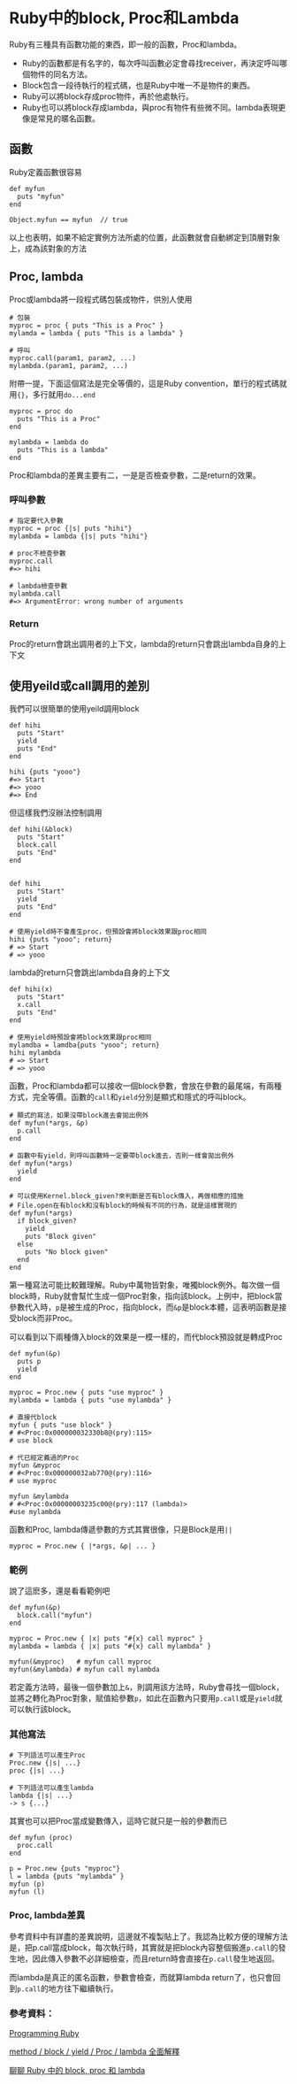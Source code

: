 
# Ruby中的block, Proc和Lambda

Ruby有三種具有函數功能的東西，即一般的函數，Proc和lambda。

- Ruby的函數都是有名字的，每次呼叫函數必定會尋找receiver，再決定呼叫哪個物件的同名方法。
- Block包含一段待執行的程式碼，也是Ruby中唯一不是物件的東西。
- Ruby可以將block存成proc物件，再於他處執行。
- Ruby也可以將block存成lambda，與proc有物件有些微不同。lambda表現更像是常見的暱名函數。

## 函數

Ruby定義函數很容易
```
def myfun
  puts "myfun"
end

Object.myfun == myfun  // true
```
以上也表明，如果不給定實例方法所處的位置，此函數就會自動綁定到頂層對象上，成為該對象的方法

## Proc, lambda

Proc或lambda將一段程式碼包裝成物件，供別人使用

```
# 包裝
myproc = proc { puts "This is a Proc" }
mylamda = lambda { puts "This is a lambda" }

# 呼叫
myproc.call(param1, param2, ...)
mylambda.(param1, param2, ...)
```

附帶一提，下面這個寫法是完全等價的，這是Ruby convention，單行的程式碼就用`{}`，多行就用`do...end`

```
myproc = proc do
  puts "This is a Proc"
end

mylambda = lambda do
  puts "This is a lambda"
end
```

Proc和lambda的差異主要有二，一是是否檢查參數，二是return的效果。

### 呼叫參數

```
# 指定要代入參數
myproc = proc {|s| puts "hihi"}
mylambda = lambda {|s| puts "hihi"}

# proc不檢查參數
myproc.call
#=> hihi

# lambda檢查參數
mylambda.call
#=> ArgumentError: wrong number of arguments
```

### Return

Proc的return會跳出調用者的上下文，lambda的return只會跳出lambda自身的上下文

## 使用yeild或call調用的差別

我們可以很簡單的使用yeild調用block

```
def hihi
  puts "Start"
  yield
  puts "End"
end

hihi {puts "yooo"}
#=> Start
#=> yooo
#=> End
```
但這樣我們沒辦法控制調用


```
def hihi(&block)
  puts "Start"
  block.call
  puts "End"
end


```














```
def hihi
  puts "Start"
  yield
  puts "End"
end

# 使用yield時不會產生proc，但預設會將block效果跟proc相同
hihi {puts "yooo"; return}
# => Start
# => yooo
```
lambda的return只會跳出lambda自身的上下文
```
def hihi(x)
  puts "Start"
  x.call
  puts "End"
end

# 使用yield時預設會將block效果跟proc相同
mylamdba = lamdba{puts "yooo"; return}
hihi mylambda
# => Start
# => yooo
```



函數，Proc和lambda都可以接收一個block參數，會放在參數的最尾端，有兩種方式，完全等價。函數的`call`和`yield`分別是顯式和隱式的呼叫block。

```
# 顯式的寫法，如果沒帶block進去會拋出例外
def myfun(*args, &p)
  p.call
end

# 函數中有yield，則呼叫函數時一定要帶block進去，否則一樣會拋出例外
def myfun(*args)
  yield
end

# 可以使用Kernel.block_given?來判斷是否有block傳入，再做相應的措施
# File.open在有block和沒有block的時候有不同的行為，就是這樣實現的
def myfun(*args)
  if block_given?
    yield
    puts "Block given"
  else
    puts "No block given"
  end
end
```

第一種寫法可能比較難理解。Ruby中萬物皆對象，唯獨block例外。每次做一個block時，Ruby就會幫忙生成一個Proc對象，指向該block。上例中，把block當參數代入時，`p`是被生成的Proc，指向block，而`&p`是block本體，這表明函數是接受block而非Proc。

可以看到以下兩種傳入block的效果是一模一樣的，而代block預設就是轉成Proc

```
def myfun(&p)
  puts p
  yield
end

myproc = Proc.new { puts "use myproc" }
mylambda = lambda { puts "use mylambda" }

# 直接代block
myfun { puts "use block" }
# #<Proc:0x000000032330b8@(pry):115>
# use block

# 代已經定義過的Proc
myfun &myproc
# #<Proc:0x000000032ab770@(pry):116>
# use myproc

myfun &mylambda
# #<Proc:0x00000003235c00@(pry):117 (lambda)>
#use mylambda
```

函數和Proc, lambda傳遞參數的方式其實很像，只是Block是用`||`

```
myproc = Proc.new { |*args, &p| ... }
```

### 範例

說了這麽多，還是看看範例吧

```
def myfun(&p)
  block.call("myfun")
end

myproc = Proc.new { |x| puts "#{x} call myproc" }
mylambda = lambda { |x| puts "#{x} call mylambda" }

myfun(&myproc)   # myfun call myproc
myfun(&mylambda) # myfun call mylambda
```

若定義方法時，最後一個參數加上`&`，則調用該方法時，Ruby會尋找一個block，並將之轉化為Proc對象，賦值給參數`p`，如此在函數內只要用`p.call`或是`yield`就可以執行該block。

### 其他寫法

```
# 下列語法可以產生Proc
Proc.new {|s| ...}
proc {|s| ...}

# 下列語法可以產生lambda
lambda {|s| ...}
-> s {...}
```

其實也可以把Proc當成變數傳入，這時它就只是一般的參數而已

```
def myfun (proc)
  proc.call
end

p = Proc.new {puts "myproc"}
l = lambda {puts "mylambda" }
myfun (p)
myfun (l)
```

### Proc, lambda差異

參考資料中有詳盡的差異說明，這邊就不複製貼上了。我認為比較方便的理解方法是，把p.call當成block，每次執行時，其實就是把block內容整個搬進`p.call`的發生地，因此傳入參數不必詳細檢查，而且return時會直接在`p.call`發生地返回。

而lambda是真正的匿名函數，參數會檢查，而就算lambda return了，也只會回到`p.call`的地方往下繼續執行。

### 參考資料：

[Programming Ruby](https://pragprog.com/book/ruby4/programming-ruby-1-9-2-0)

[method / block / yield / Proc / lambda 全面解釋](http://railsfun.tw/t/method-block-yield-proc-lambda/110)

[聊聊 Ruby 中的 block, proc 和 lambda](https://ruby-china.org/topics/10414)

